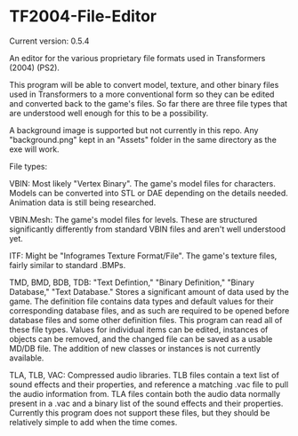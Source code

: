 # TF2004-File-Editor

Current version: 0.5.4

An editor for the various proprietary file formats used in Transformers (2004) (PS2). 

This program will be able to convert model, texture, and other binary files used in Transformers to a more conventional form so they can be edited and converted back to the game's files. So far there are three file types that are understood well enough for this to be a possibility. 

A background image is supported but not currently in this repo. Any "background.png" kept in an "Assets" folder in the same directory as the exe will work.

File types:

VBIN: Most likely "Vertex Binary". The game's model files for characters. Models can be converted into STL or DAE depending on the details needed. Animation data is still being researched.

VBIN.Mesh: The game's model files for levels. These are structured significantly differently from standard VBIN files and aren't well understood yet.

ITF: Might be "Infogrames Texture Format/File". The game's texture files, fairly similar to standard .BMPs. 

TMD, BMD, BDB, TDB: "Text Defintion," "Binary Definition," "Binary Database," "Text Database." Stores a significant amount of data used by the game. The definition file contains data types and default values for their corresponding database files, and as such are required to be opened before database files and some other definition files. This program can read all of these file types. Values for individual items can be edited, instances of objects can be removed, and the changed file can be saved as a usable MD/DB file. The addition of new classes or instances is not currently available. 

TLA, TLB, VAC: Compressed audio libraries. TLB files contain a text list of sound effects and their properties, and reference a matching .vac file to pull the audio information from. TLA files contain both the audio data normally present in a .vac and a binary list of the sound effects and their properties. Currently this program does not support these files, but they should be relatively simple to add when the time comes. 

